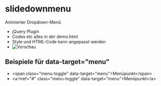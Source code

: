 # slidedownmenu
Animierter Dropdown-Menü

- jQuery Plugin
- Codes etc alles in der demo.html
- Style und HTML-Code kann angepasst werden
- ![Vorschau]([https://myoctocat.com/assets/images/base-octocat.svg](https://i.ibb.co/JRDvPh5x/Animation.gif))

## Beispiele für data-target="menu"
- <span class=\"menu-toggle\" data-target=\"menu\">Menüpunkt<\/span> 
- <a href=\"#\" class=\"menu-toggle\" data-target=\"menu\">Menüpunkt<\/a>
